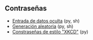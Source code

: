 ## Contraseñas
- [Entrada de datos oculta](https://github.com/mondeja/fullstack/tree/master/backend/src/007-contraseñas/stdin) (py, sh)
- [Generación aleatoria](https://github.com/mondeja/fullstack/tree/master/backend/src/007-contraseñas/gen) (py, sh)
- [Constraseñas de estilo ](https://github.com/mondeja/fullstack/tree/master/backend/src/007-contraseñas/xkcd)["XKCD"](http://xkcd.com/936/) (py)